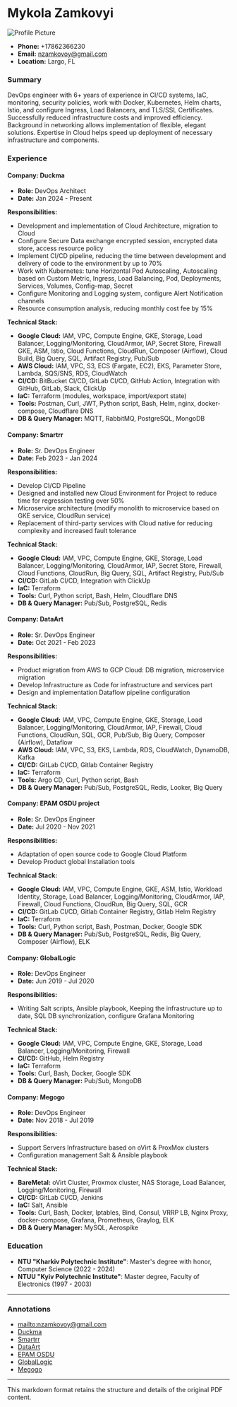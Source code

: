 # Mykola Zamkovyi

![Profile Picture](https://avatars.githubusercontent.com/u/9919?s=200&v=4)

- **Phone:** +17862366230
- **Email:** nzamkovoy@gmail.com
- **Location:** Largo, FL

### Summary
DevOps engineer with 6+ years of experience in CI/CD systems, IaC, monitoring, security policies, work with Docker, Kubernetes, Helm charts, Istio, and configure Ingress, Load Balancers, and TLS/SSL Certificates. Successfully reduced infrastructure costs and improved efficiency. Background in networking allows implementation of flexible, elegant solutions. Expertise in Cloud helps speed up deployment of necessary infrastructure and components.

### Experience

#### Company: Duckma
- **Role:** DevOps Architect
- **Date:** Jan 2024 - Present

**Responsibilities:**
- Development and implementation of Cloud Architecture, migration to Cloud
- Configure Secure Data exchange encrypted session, encrypted data store, access resource policy
- Implement CI/CD pipeline, reducing the time between development and delivery of code to the environment by up to 70%
- Work with Kubernetes: tune Horizontal Pod Autoscaling, Autoscaling based on Custom Metric, Ingress, Load Balancing, Pod, Deployments, Services, Volumes, Config-map, Secret
- Configure Monitoring and Logging system, configure Alert Notification channels
- Resource consumption analysis, reducing monthly cost fee by 15%

**Technical Stack:**
- **Google Cloud:** IAM, VPC, Compute Engine, GKE, Storage, Load Balancer, Logging/Monitoring, CloudArmor, IAP, Secret Store, Firewall GKE, ASM, Istio, Cloud Functions, CloudRun, Composer (Airflow), Cloud Build, Big Query, SQL, Artifact Registry, Pub/Sub
- **AWS Cloud:** IAM, VPC, S3, ECS (Fargate, EC2), EKS, Parameter Store, Lambda, SQS/SNS, RDS, CloudWatch
- **CI/CD:** BitBucket CI/CD, GitLab CI/CD, GitHub Action, Integration with GitHub, GitLab, Slack, ClickUp
- **IaC:** Terraform (modules, workspace, import/export state)
- **Tools:** Postman, Curl, JWT, Python script, Bash, Helm, nginx, docker-compose, Cloudflare DNS
- **DB & Query Manager:** MQTT, RabbitMQ, PostgreSQL, MongoDB

#### Company: Smartrr
- **Role:** Sr. DevOps Engineer
- **Date:** Feb 2023 - Jan 2024

**Responsibilities:**
- Develop CI/CD Pipeline
- Designed and installed new Cloud Environment for Project to reduce time for regression testing over 50%
- Microservice architecture (modify monolith to microservice based on GKE service, CloudRun service)
- Replacement of third-party services with Cloud native for reducing complexity and increased fault tolerance

**Technical Stack:**
- **Google Cloud:** IAM, VPC, Compute Engine, GKE, Storage, Load Balancer, Logging/Monitoring, CloudArmor, IAP, Secret Store, Firewall, Cloud Functions, CloudRun, Big Query, SQL, Artifact Registry, Pub/Sub
- **CI/CD:** GitLab CI/CD, Integration with ClickUp
- **IaC:** Terraform
- **Tools:** Curl, Python script, Bash, Helm, Cloudflare DNS
- **DB & Query Manager:** Pub/Sub, PostgreSQL, Redis

#### Company: DataArt
- **Role:** Sr. DevOps Engineer
- **Date:** Oct 2021 - Feb 2023

**Responsibilities:**
- Product migration from AWS to GCP Cloud: DB migration, microservice migration
- Develop Infrastructure as Code for infrastructure and services part
- Design and implementation Dataflow pipeline configuration

**Technical Stack:**
- **Google Cloud:** IAM, VPC, Compute Engine, GKE, Storage, Load Balancer, Logging/Monitoring, CloudArmor, IAP, Firewall, Cloud Functions, CloudRun, SQL, GCR, Pub/Sub, Big Query, Composer (Airflow), Dataflow
- **AWS Cloud:** IAM, VPC, S3, EKS, Lambda, RDS, CloudWatch, DynamoDB, Kafka
- **CI/CD:** GitLab CI/CD, Gitlab Container Registry
- **IaC:** Terraform
- **Tools:** Argo CD, Curl, Python script, Bash
- **DB & Query Manager:** Pub/Sub, PostgreSQL, Redis, Looker, Big Query

#### Company: EPAM OSDU project
- **Role:** Sr. DevOps Engineer
- **Date:** Jul 2020 - Nov 2021

**Responsibilities:**
- Adaptation of open source code to Google Cloud Platform
- Develop Product global Installation tools

**Technical Stack:**
- **Google Cloud:** IAM, VPC, Compute Engine, GKE, ASM, Istio, Workload Identity, Storage, Load Balancer, Logging/Monitoring, CloudArmor, IAP, Firewall, Cloud Functions, CloudRun, Big Query, SQL, GCR
- **CI/CD:** GitLab CI/CD, Gitlab Container Registry, Gitlab Helm Registry
- **IaC:** Terraform
- **Tools:** Curl, Python script, Bash, Postman, Docker, Google SDK
- **DB & Query Manager:** Pub/Sub, PostgreSQL, Redis, Big Query, Composer (Airflow), ELK

#### Company: GlobalLogic
- **Role:** DevOps Engineer
- **Date:** Jun 2019 - Jul 2020

**Responsibilities:**
- Writing Salt scripts, Ansible playbook, Keeping the infrastructure up to date, SQL DB synchronization, configure Grafana Monitoring

**Technical Stack:**
- **Google Cloud:** IAM, VPC, Compute Engine, GKE, Storage, Load Balancer, Logging/Monitoring, Firewall
- **CI/CD:** GitHub, Helm Registry
- **IaC:** Terraform
- **Tools:** Curl, Bash, Docker, Google SDK
- **DB & Query Manager:** Pub/Sub, MongoDB

#### Company: Megogo
- **Role:** DevOps Engineer
- **Date:** Nov 2018 - Jul 2019

**Responsibilities:**
- Support Servers Infrastructure based on oVirt & ProxMox clusters
- Configuration management Salt & Ansible playbook

**Technical Stack:**
- **BareMetal:** oVirt Cluster, Proxmox cluster, NAS Storage, Load Balancer, Logging/Monitoring, Firewall
- **CI/CD:** GitLab CI/CD, Jenkins
- **IaC:** Salt, Ansible
- **Tools:** Curl, Bash, Docker, Iptables, Bind, Consul, VRRP LB, Nginx Proxy, docker-compose, Grafana, Prometheus, Graylog, ELK
- **DB & Query Manager:** MySQL, Aerospike

### Education
- **NTU "Kharkiv Polytechnic Institute"**: Master's degree with honor, Computer Science (2022 - 2024)
- **NTUU "Kyiv Polytechnic Institute"**: Master degree, Faculty of Electronics (1997 - 2003)

---

### Annotations
- [mailto:nzamkovoy@gmail.com](mailto:nzamkovoy@gmail.com)
- [Duckma](http://duckma.com)
- [Smartrr](http://smartrr.com)
- [DataArt](https://www.dataart.com/)
- [EPAM OSDU](https://osduforum.org/)
- [GlobalLogic](https://www.globallogic.com/)
- [Megogo](https://megogo.net/)

---

This markdown format retains the structure and details of the original PDF content.
